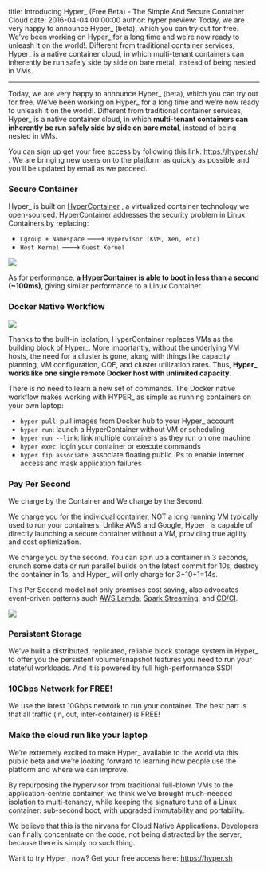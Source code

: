title: Introducing Hyper_ (Free Beta) - The Simple And Secure Container Cloud
date: 2016-04-04 00:00:00
author: hyper
preview: Today, we are very happy to announce Hyper_ (beta), which you can try out for free. We’ve been working on Hyper_ for a long time and we’re now ready to unleash it on the world!. Different from traditional container services, Hyper_ is a native container cloud, in which multi-tenant containers can inherently be run safely side by side on bare metal, instead of being nested in VMs.

---

Today, we are very happy to announce Hyper_ (beta), which you can try out for free. We’ve been working on Hyper_ for a long time and we’re now ready to unleash it on the world!. Different from traditional container services, Hyper_ is a native container cloud, in which **multi-tenant containers can inherently be run safely side by side on bare metal**, instead of being nested in VMs.

You can sign up get your free access by following this link: https://hyper.sh/ . We are bringing new users on to the platform as quickly as possible and you’ll be updated by email as we proceed.

### Secure Container
Hyper_ is built on [HyperContainer](github.com/hyperhq/hyper) , a virtualized container technology we open-sourced. HyperContainer addresses the security problem in Linux Containers by replacing:

- `Cgroup + Namespace` ---> `Hypervisor (KVM, Xen, etc)`
- `Host Kernel` ---> `Guest Kernel`

![](https://trello-attachments.s3.amazonaws.com/5694785e124f36d746f5c7be/1511x393/b8b5cd31b59af44c0c86349e150438fb/HyperContainer_vs_LinuxContainer.png)

As for performance, **a HyperContainer is able to boot in less than a second (~100ms)**, giving similar performance to a Linux Container.

### Docker Native Workflow

![](https://trello-attachments.s3.amazonaws.com/55545e127c7cbe0ec5b82f2b/879x320/5471e40d4a519c3d31f455bdccc978ca/upload_2_3_2016_at_3_50_31_PM.png)

Thanks to the built-in isolation, HyperContainer replaces VMs as the building block of Hyper_.  More importantly, without the underlying VM hosts, the need for a cluster is gone, along with things like capacity planning, VM configuration, COE, and cluster utilization rates. Thus, **Hyper_ works like one single remote Docker host with unlimited capacity**.

There is no need to learn a new set of commands. The Docker native workflow makes working with HYPER_ as simple as running containers on your own laptop:

- `hyper pull`: pull images from Docker hub  to your Hyper_ account
- `hyper run`: launch a HyperContainer without VM or scheduling
- `hyper run --link`: link multiple containers as they run on one machine
- `hyper exec`: login your container or execute commands
- `hyper fip associate`: associate floating public IPs to enable Internet access and mask application failures

### Pay Per Second

We charge by the Container and We charge by the Second.

We charge you for the individual container, NOT a long running VM typically used to run your containers. Unlike AWS and Google, Hyper_ is capable of directly launching a secure container without a VM, providing true agility and cost optimization.

We charge you by the second. You can spin up a container in 3 seconds, crunch some data or run parallel builds on the latest commit for 10s, destroy the container in 1s, and Hyper_ will only charge for 3+10+1=14s.

This Per Second model not only promises cost saving, also advocates event-driven patterns such [AWS Lamda](https://aws.amazon.com/lambda), [Spark Streaming](http://spark.apache.org/streaming/), and [CD/CI](https://10second.build/).

![](https://trello-attachments.s3.amazonaws.com/56b19c6e5bb4a89f92d0e71f/903x472/2ccb5880a4286dd6d4c14eb19b3dab99/upload_2_3_2016_at_2_21_34_PM.png)

### Persistent Storage
We've built a distributed, replicated, reliable block storage system in Hyper_ to offer you the persistent volume/snapshot features you need to run your stateful workloads. And it is powered by full high-performance SSD!

### 10Gbps Network for FREE!
We use the latest 10Gbps network to run your container. The best part is that all traffic (in, out, inter-container) is FREE!

### Make the cloud run like your laptop

We’re extremely excited to make Hyper_ available to the world via this public beta and we’re looking forward to learning how people use the platform and where we can improve.

By repurposing the hypervisor from traditional full-blown VMs to the application-centric container, we think we’ve brought much-needed isolation to multi-tenancy, while keeping the signature tune of a Linux container: sub-second boot, with upgraded immutability and portability.

We believe that this is the nirvana for Cloud Native Applications. Developers can finally concentrate on the code, not being distracted by the server, because there is simply no such thing.

Want to try Hyper_ now? Get your free access here: https://hyper.sh
